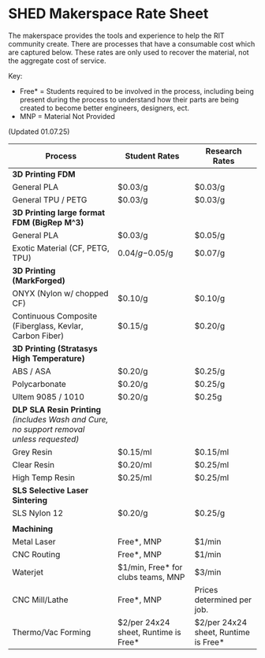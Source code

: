 # SHED Makerspace Rate Sheet

The makerspace provides the tools and experience to help the RIT community create. There are processes that have a consumable cost which are captured below. These rates are only used to recover the material, not the aggregate cost of service.

Key:

* Free* = Students required to be involved in the process, including being present during the process to understand how their parts are being created to become better engineers, designers, ect.
* MNP = Material Not Provided

(Updated 01.07.25)

|Process                                                                                    |Student Rates                          |Research Rates                             |
|-------------------------------------------------------------------------------------------|---------------------------------------|-------------------------------------------|
| **3D Printing FDM**                                                                       |                                       |                                           |
| General PLA                                                                               | $0.03/g                               | $0.03/g                                   |
| General TPU / PETG                                                                        | $0.03/g                               | $0.03/g                                   |
| **3D Printing large format FDM (BigRep M^3)**                                             |                                       |                                           |
| General PLA                                                                               | $0.03/g                               | $0.05/g                                   |
| Exotic Material (CF, PETG, TPU)                                                           | $0.04/g -$0.05/g                      | $0.07/g                                   |
| **3D Printing (MarkForged)**                                                              |                                       |                                           |
| ONYX (Nylon w/ chopped CF)                                                                | $0.10/g                               | $0.10/g                                   |
| Continuous Composite (Fiberglass, Kevlar, Carbon Fiber)                                   | $0.15/g                               | $0.20/g                                   |
| **3D Printing (Stratasys High Temperature)**                                              |                                       |                                           |
| ABS / ASA                                                                                 | $0.20/g                               | $0.25/g                                   |
| Polycarbonate                                                                             | $0.20/g                               | $0.25/g                                   |
| Ultem 9085 / 1010                                                                         | $0.20/g                               | $0.25g                                    |
| **DLP SLA Resin Printing** *(includes Wash and Cure, no support removal unless requested)*|                                       |                                           |
| Grey Resin                                                                                | $0.15/ml                              | $0.15/ml                                  |
| Clear Resin                                                                               | $0.20/ml                              | $0.25/ml                                  |
| High Temp Resin                                                                           | $0.25/ml                              | $0.25/ml                                  |
| **SLS Selective Laser Sintering**                                                         |                                       |                                           |
| SLS Nylon 12                                                                              | $0.20/g                               | $0.25/g                                   |
|                                                                                           |                                       |                                           |
|**Machining**                                                                              |                                       |                                           |
| Metal Laser                                                                               | Free*, MNP                            | $1/min                                    |
| CNC Routing                                                                               | Free*, MNP                            | $1/min                                    |
| Waterjet                                                                                  | $1/min, Free* for clubs teams, MNP    | $3/min                                    |
| CNC Mill/Lathe                                                                            | Free*, MNP                            | Prices determined per job.                |
| Thermo/Vac Forming                                                                        | $2/per 24x24 sheet, Runtime is Free*  | $2/per 24x24 sheet, Runtime is Free*      |

